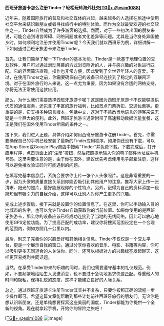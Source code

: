 **西班牙旅游卡怎么注册Tinder？轻松玩转海外社交[[TG💪+ @esim1088](https://t.me/s/esim1088)]**

近年来，随着国际旅行的普及和社交媒体的兴起，越来越多的人选择在旅途中使用社交平台来结识新朋友或者寻找旅行中的特别体验。而作为全球最受欢迎的社交软件之一，Tinder自然成为了许多游客的选择。然而，对于一些初次出国的朋友来说，可能会遇到语言障碍、网络问题或者文化差异等问题。尤其是当你身处异国他乡时，如何顺利地注册并使用Tinder呢？今天我们就以西班牙为例，详细讲解一下如何通过西班牙旅游卡来注册Tinder。

首先，让我们简单了解一下Tinder的基本功能。Tinder是一款基于地理位置的交友软件，用户可以通过滑动屏幕的方式浏览附近的人，并与感兴趣的对象进行匹配。它的界面简洁直观，操作也非常方便，因此受到了全世界年轻人的喜爱。不过，在使用Tinder之前，你需要确保自己的设备已经连接到了稳定的互联网环境。对于在国外旅行的人来说，这一点尤为重要，因为如果没有合适的网络支持，你将无法正常使用这款应用。

那么，为什么我们需要选择西班牙旅游卡呢？这是因为西班牙旅游卡不仅能够提供优质的通信服务，还包含了丰富的旅行福利，比如景点门票折扣、交通优惠等。更重要的是，它支持多种语言版本，包括中文，这对于不熟悉当地语言的游客来说无疑是一个巨大的便利。此外，西班牙旅游卡通常附带了高速移动数据流量套餐，这正是我们在国外使用Tinder所需的条件之一。

接下来，我们进入正题，具体介绍如何用西班牙旅游卡注册Tinder。首先，你需要确保自己的手机已经安装了最新的Tinder应用程序。如果你还没有下载，可以在App Store或Google Play商店中搜索“Tinder”并免费下载。下载完成后，打开应用程序，点击页面上的“注册”按钮，然后按照提示输入你的电子邮件地址或手机号码。这里需要注意的是，由于你在国外，建议优先考虑使用电子邮箱注册，这样可以避免接收验证码时可能遇到的问题。

在填写完基本信息后，系统会要求你上传一张个人头像照片。这是非常重要的一步，因为头像的质量直接关系到你能否吸引到其他用户的注意。推荐大家上传一张清晰、阳光的照片，最好能展现你的个性特点。另外，记得为自己的资料添加一段简短但有吸引力的自我介绍，这样可以让别人对你产生更多的兴趣。

完成上述步骤后，接下来就是设置你的位置信息了。在这里，你可以手动输入目的地城市的名字，也可以允许Tinder自动获取你的当前位置。如果你使用的是西班牙旅游卡，那么你的设备应该已经成功连接到了当地的无线网络，因此可以放心地使用GPS定位功能。为了提高匹配的成功率，建议你将搜索范围设定在一个合理的范围内，例如方圆几十公里以内。

最后，别忘了完善你的兴趣爱好和其他相关信息。Tinder不仅仅是一个交友平台，更是一个展示自我的窗口。通过分享你喜欢的音乐、电影、书籍等内容，你可以吸引更多志同道合的人关注你。同时，还可以根据对方的兴趣标签发起聊天，这样更容易找到共同话题。

当然，在享受Tinder带来的乐趣的同时，我们也需要遵守基本的礼仪规范。例如，不要频繁地给陌生人发送消息，也不要过于急切地追求快速匹配。尊重他人的时间和隐私，保持礼貌的态度，这样才能建立良好的人际关系。

总之，通过西班牙旅游卡注册Tinder其实并不复杂，只要你按照正确的流程一步步操作即可。希望这篇文章能帮助到那些计划前往西班牙旅行的朋友们。无论你是想认识新朋友，还是单纯想要探索这座美丽的国度，Tinder都能为你提供一个全新的视角。现在就拿起手机，开始你的冒险之旅吧！

[[TG💪+ @esim1088](https://t.me/s/esim1088) ![Image](https://i.postimg.cc/4NQfJmqS/Snipaste-2025-05-13-00-14-12.png)]